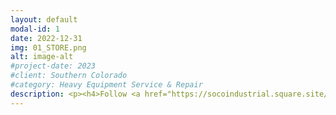 ```yaml
---
layout: default
modal-id: 1
date: 2022-12-31
img: 01_STORE.png
alt: image-alt
#project-date: 2023
#client: Southern Colorado
#category: Heavy Equipment Service & Repair
description: <p><h4>Follow <a href="https://socoindustrial.square.site/">this link</a> to be redirected to our online store.</h4></p><p>Browse our services and the common hydraulic and pneumatic parts we stock. Order online and we will deliver to the Cañon City/Florence area the following day. Outside of this area and we will use UPS or FedEx to ship the parts to you the following business day after the order is received.</p> <p>If you order a Lube Service through our online store, be sure to schedule it by calling or texting (719) 877-5139, emailing admin@socoindustrial.com, or with our <a href="https://calendly.com/socoindustrial/">online calendar</a>. 
---
```

